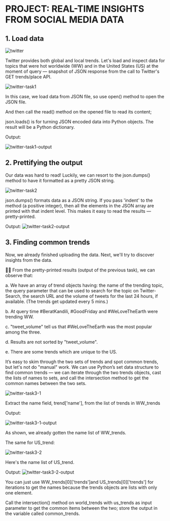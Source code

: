 # PROJECT: REAL-TIME INSIGHTS FROM SOCIAL MEDIA DATA

## 1. Load data

![twitter](https://github.com/sichensong-99/My-Analysis-Projects/blob/master/Pics/Twitter.png)

Twitter provides both global and local trends. Let's load and inspect data for topics that were hot worldwide (WW) and in the United States (US) at the moment of query — snapshot of JSON response from the call to Twitter's GET trends/place API.

![twitter-task1](https://github.com/sichensong-99/My-Analysis-Projects/blob/master/Pics/twitter-task1.png)

In this case, we load data from JSON file, so use open() method to open the JSON file. 

And then call the read() method on the opened file to read its content;

json.loads() is for turning JSON encoded data into Python objects. The result will be a Python dictionary.


Output:

![twitter-task1-output](https://github.com/sichensong-99/My-Analysis-Projects/blob/master/Pics/twitter-task1-output.png)

## 2. Prettifying the output

Our data was hard to read! Luckily, we can resort to the json.dumps() method to have it formatted as a pretty JSON string.

![twitter-task2](https://github.com/sichensong-99/My-Analysis-Projects/blob/master/Pics/twitter-task2.png)

json.dumps() formats data as a JSON string. If you pass 'indent' to the method (a positive integer), then all the elements in the JSON array are printed with that indent level. This makes it easy to read the results — pretty-printed.

Output:
![twitter-task2-output](https://github.com/sichensong-99/My-Analysis-Projects/blob/master/Pics/twitter-task2-output.png)

## 3. Finding common trends

Now, we already finished uploading the data. Next, we'll try to discover insights from the data.

🕵️‍♀️ From the pretty-printed results (output of the previous task), we can observe that:

a. We have an array of trend objects having: the name of the trending topic, the query parameter that can be used to search for the topic on Twitter-Search, the search URL and the volume of tweets for the last 24 hours, if available. (The trends get updated every 5 mins.)

b. At query time #BeratKandili, #GoodFriday and #WeLoveTheEarth were trending WW.

c. "tweet_volume" tell us that #WeLoveTheEarth was the most popular among the three.

d. Results are not sorted by "tweet_volume".

e. There are some trends which are unique to the US.

It’s easy to skim through the two sets of trends and spot common trends, but let's not do "manual" work. We can use Python’s set data structure to find common trends — we can iterate through the two trends objects, cast the lists of names to sets, and call the intersection method to get the common names between the two sets.

![twitter-task3-1](https://github.com/sichensong-99/My-Analysis-Projects/blob/master/Pics/twitter-task3-1.png)

Extract the name field, trend['name'], from the list of trends in WW_trends

Output:

![twitter-task3-1-output](https://github.com/sichensong-99/My-Analysis-Projects/blob/master/Pics/twitter-task3-1-output.png)

As shown, we already gotten the name list of WW_trends.

The same for US_trend:

![twitter-task3-2](https://github.com/sichensong-99/My-Analysis-Projects/blob/master/Pics/twitter-task3-2.png)

Here's the name list of US_trend.

Output:
![twitter-task3-2-output](https://github.com/sichensong-99/My-Analysis-Projects/blob/master/Pics/twitter-task3-2-output.png)

You can just use WW_trends[0]['trends']and US_trends[0]['trends'] for iterations to get the names because the trends objects are lists with only one element.

Call the intersection() method on world_trends with us_trends as input parameter to get the common items between the two; store the output in the variable called common_trends.






